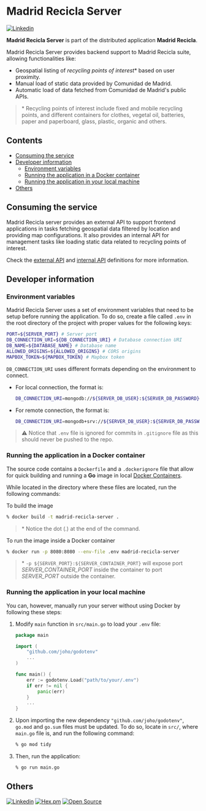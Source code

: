 # Madrid Recicla Server <!-- omit in toc -->

[![Linkedin](https://img.shields.io/badge/LinkedIn-carlosmartinezm-blue)](https://www.linkedin.com/in/carlosmartinezm/)

**Madrid Recicla Server** is part of the distributed application **Madrid Recicla**.

Madrid Recicla Server provides backend support to Madrid Recicla suite, allowing functionalities like:

- Geospatial listing of _recycling points of interest_* based on user proximity. 
- Manual load of static data provided by Comunidad de Madrid.
- Automatic load of data fetched from Comunidad de Madrid's public APIs.
  
>\* Recycling points of interest include fixed and mobile recycling points, and different containers for clothes, vegetal oil, batteries, paper and paperboard, glass, plastic, organic and others.

## Contents <!-- omit in toc -->
- [Consuming the service](#consuming-the-service)
- [Developer information](#developer-information)
  - [Environment variables](#environment-variables)
  - [Running the application in a Docker container](#running-the-application-in-a-docker-container)
  - [Running the application in your local machine](#running-the-application-in-your-local-machine)
- [Others](#others)

## Consuming the service

Madrid Recicla server provides an external API to support frontend applications in tasks fetching geospatial data filtered by location and providing map configurations. It also provides an internal API for management tasks like loading static data related to recycling points of interest.

Check the [external API] and [internal API] definitions for more information.

## Developer information

### Environment variables

Madrid Recicla Server uses a set of environment variables that need to be setup before running the application. To do so, create a file called `.env` in the root directory of the project with proper values for the following keys:

```sh
PORT=${SERVER_PORT} # Server port
DB_CONNECTION_URI=${DB_CONNECTION_URI} # Database connection URI
DB_NAME=${DATABASE_NAME} # Database name
ALLOWED_ORIGINS=${ALLOWED_ORIGINS} # CORS origins
MAPBOX_TOKEN=${MAPBOX_TOKEN} # Mapbox token
```

`DB_CONNECTION_URI` uses different formats depending on the environment to connect.

- For local connection, the format is:
    ```sh
    DB_CONNECTION_URI=mongodb://${SERVER_DB_USER}:${SERVER_DB_PASSWORD}@${DATABASE_HOST}:${DATABASE_PORT}/?authMechanism=SCRAM-SHA-1&authSource=${DB_NAME}
    ```
- For remote connection, the format is:
    ```sh
    DB_CONNECTION_URI=mongodb+srv://${SERVER_DB_USER}:${SERVER_DB_PASSWORD}@${DB_HOST_PRO}/${DB_NAME}?retryWrites=true&w=majority
    ```

>⚠️ Notice that `.env` file is ignored for commits in `.gitignore` file as this should never be pushed to the repo.

### Running the application in a Docker container
The source code contains a `Dockerfile` and a `.dockerignore` file that allow for quick building and running a **Go** image in local [Docker Containers].

While located in the directory where these files are located, run the following commands:

To build the image

```zsh
% docker build -t madrid-recicla-server .
```
> \* Notice the dot (.) at the end of the command.

To run the image inside a Docker container

```zsh
% docker run -p 8080:8080 --env-file .env madrid-recicla-server
```
> \* `-p ${SERVER_PORT}:${SERVER_CONTAINER_PORT}` will expose port _SERVER_CONTAINER_PORT_ inside the container to port _SERVER_PORT_ outside the container.

### Running the application in your local machine

You can, however, manually run your server without using Docker by following these steps:

1. Modify `main` function in `src/main.go` to load your `.env` file:

    ```go
    package main

    import (
        "github.com/joho/godotenv"
        ...
    )

    func main() {
        err := godotenv.Load("path/to/your/.env")
        if err != nil {
            panic(err)
        }
        ...
    }
    ```

2. Upon importing the new dependency `"github.com/joho/godotenv"`, `go.mod` and `go.sum` files must be updated. To do so, locate in `src/`, where `main.go` file is, and run the following command:

    ```zsh
    % go mod tidy
    ```

3. Then, run the application:

    ```zsh
    % go run main.go
    ```

## Others

[![Linkedin](https://img.shields.io/badge/LinkedIn-carlosmartinezm-blue)](https://www.linkedin.com/in/carlosmartinezm/)
[![Hex.pm](https://img.shields.io/hexpm/l/plug)](http://www.apache.org/licenses/LICENSE-2.0)
[![Open Source](https://badges.frapsoft.com/os/v1/open-source.svg?v=103)](https://opensource.org/)

[Docker Containers]: <https://docs.docker.com/language/golang/>
[external API]: <http://localhost:8081>
[internal API]: <http://localhost:8082>
